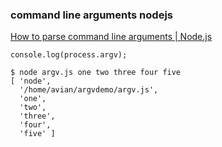 ### command line arguments nodejs


[How to parse command line arguments | Node.js](https://nodejs.org/en/knowledge/command-line/how-to-parse-command-line-arguments/)




```shell
console.log(process.argv);

$ node argv.js one two three four five
[ 'node',
  '/home/avian/argvdemo/argv.js',
  'one',
  'two',
  'three',
  'four',
  'five' ]
```
